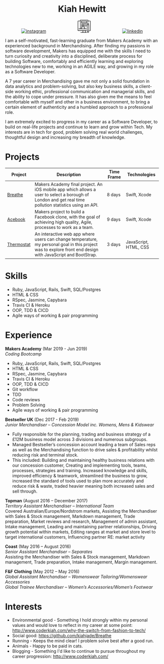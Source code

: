 <h1 align="center">Kiah Hewitt</h1>

<p align="center">
<a href="https://www.instagram.com/coderkiah/">
<img src="https://image.flaticon.com/icons/svg/174/174855.svg" alt="instagram" hspace="50" height="42" width="42"></a>
<a href="http://www.coderkiah.com/">
<img src="blogging-svgrepo.svg" alt="medium" hspace="50" height="42" width="42"></a>
<a href=https://www.linkedin.com/in/kiah-hewitt-00459834/">
<img src="https://cdn1.iconfinder.com/data/icons/logotypes/32/square-linkedin-512.png" alt="linkedin" hspace="50" height="42" width="42"></a></p>

I am a self-motivated, fast-learning graduate from Makers Academy with an experienced background in Merchandising. After finding my passions in software development, Makers has equipped me with the skills I need to turn curiosity and creativity into a disciplined, deliberate process for building Software, comfortably and efficiently learning and exploring technologies new to me, working in an AGILE way, and growing in my role as a Software Developer.

A 7 year career in Merchandising gave me not only a solid foundation in data analytics and problem-solving, but also key business skills, a client-side working ethic, professional communication and managerial skills, and the ability to cope under pressure. It has also given me the means to feel comfortable with myself and other in a business environment, to bring a certain element of authenticity and a humbled approach to a professional role.

I am extremely excited to progress in my career as a Software Developer, to build on real-life projects and continue to learn and grow within Tech. My interests are in tech for good, problem solving real world challenges, thoughtful design and increasing my breadth of knowledge.

# Projects

| Project | Description | Time Frame | Technologies |
| ----- | ----- | ----- | ----- |
| <a href="https://github.com/kiahjade/Breathe">Breathe</a>| Makers Academy final project. An iOS mobile app which allows a user to select a borough of London and get real time pollution statistics using an API. | 8 days | Swift, Xcode |
| <a href="https://github.com/kiahjade/acebook-steam">Acebook</a>| Makers project to build a Facebook clone, with the goal of achieving high quality, Agile, processes to work as a team. | 9 days | Swift, Xcode |
| <a href="https://github.com/kiahjade/thermostat_challenge">Thermostat</a>| An interactive web app where users can change temperature, my personal goal in this project was to explore front end design with JavaScript and BootStrap. | 3 days | JavaScript, HTML, CSS |

# Skills
* Ruby, JavaScript, Rails, Swift, SQL/Postgres
* HTML & CSS
* RSpec, Jasmine, Capybara
* Travis CI & Heroku
* OOP, TDD & CICD
* Agile ways of working & pair programming

# Experience

**Makers Academy** (Mar 2019 - Jun 2019)
<br>*Coding Bootcamp*
* Ruby, JavaScript, Rails, Swift, SQL/Postgres
* HTML & CSS
* RSpec, Jasmine, Capybara
* Travis CI & Heroku
* OOP, TDD & CICD
* Git workflow
* TDD
* Code reviews
* Problem Solving
* Agile ways of working & pair programming

**Bestseller UK** (Dec 2017 - Feb 2019)
<br>*Junior Merchandiser – Concession Model inc. Womens, Mens & Kidswear*
* Fully responsible for the planning, trading and business strategy of a £12M business model across 3 divisions and numerous subgroups.
* Managed Bestseller’s concession account leading a team of Sales reps as well as the Merchandising function to drive sales & profitability whilst reducing risk and terminal stock.
* This included: Building and maintaining healthy business relations with our concession customer, Creating and implementing tools, teams, processes, strategies and training. Increased knowledge and skills, improved efficiency & teamwork, streamlined the business to grow, increased the standard of tools used to plan more accurately and reduce risk & waste, traded heavier meaning both increased sales and sell through.

**Topman** (August 2016 – December 2017)
<br>*Territory Assistant Merchandiser – International Team*
<br>Covered Australian/Europe/Nordstrom markets, Assisting the Merchandiser with Sales & Stock management, Markdown management, Trade preparation, Market reviews and research, Management of admin assistant, Intake management, Leading and maintaining partner relationships, Driving growth potential within markets, Editing ranges at market and store level to target international customers, Influencing partner RE: market activity

**Coast** (May 2016 – August 2016)
<br>*Senior Assistant Merchandiser – Separates*
<br>Assisting the Merchandiser with Sales & Stock management, Markdown management, Trade preparation, Intake management, Margin management.

**F&F Clothing** (May 2012 – May 2016)
<br>*Global Assistant Merchandiser – Womenswear Tailoring/Womenswear Accessories*
<br>*Global Trainee Merchandiser – Women’s Accessories/Women’s Footwear*


# Interests

  - Environmental good - Something I hold strongly within my personal values and would love to reflect in my career at some point: http://www.coderkiah.com/why-the-switch-from-fashion-to-tech/
  - Social good: https://github.com/kiahjade/Breathe
  - Running - Keeps the mind clear! I problem solve best after a good run.
  - Animals - Happy to be paid in cats.
  - Blogging - Something I'd like to continue to pursue throughout my career progression: http://www.coderkiah.com/
